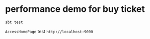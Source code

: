 performance demo for buy ticket
=====================

`sbt test`

`AccessHomePage` test `http://localhost:9000`
